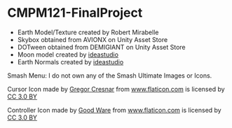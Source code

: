 # CMPM121-FinalProject


* Earth Model/Texture created by Robert Mirabelle
* Skybox obtained from AVIONX on Unity Asset Store
* DOTween obtained from DEMIGIANT on Unity Asset Store
* Moon model created by <a href="https://free3d.com/3d-model/detailed-moon-216493.html">ideastudio</a>
* Earth Normals created by <a href="https://free3d.com/3d-model/planet-earth-99065.html">ideastudio</a>

Smash Menu:
I do not own any of the Smash Ultimate Images or Icons.


<p>Cursor Icon made by <a href="https://www.flaticon.com/authors/gregor-cresnar" title="Gregor Cresnar">Gregor Cresnar</a> from <a href="https://www.flaticon.com/" 			    title="Flaticon">www.flaticon.com</a> is licensed by <a href="http://creativecommons.org/licenses/by/3.0/" 			    title="Creative Commons BY 3.0" target="_blank">CC 3.0 BY</a></p>

<p>Controller Icon made by <a href="https://www.flaticon.com/authors/good-ware" title="Good Ware">Good Ware</a> from <a href="https://www.flaticon.com/" 			    title="Flaticon">www.flaticon.com</a> is licensed by <a href="http://creativecommons.org/licenses/by/3.0/" 			    title="Creative Commons BY 3.0" target="_blank">CC 3.0 BY</a></p>

